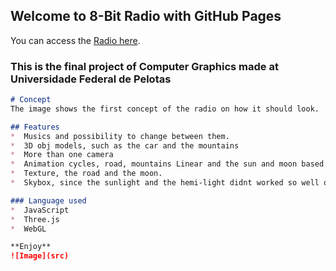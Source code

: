 ## Welcome to 8-Bit Radio with GitHub Pages

You can access the [Radio here](https://xlager.github.io/8-BitRadioJS-Three/8bitRadio/tree.html).

### This is the final project of Computer Graphics made at Universidade Federal de Pelotas

```markdown
# Concept
The image shows the first concept of the radio on how it should look.

## Features
*  Musics and possibility to change between them.
*  3D obj models, such as the car and the mountains
*  More than one camera
*  Animation cycles, road, mountains Linear and the sun and moon based on a Bezier curve
*  Texture, the road and the moon.
*  Skybox, since the sunlight and the hemi-light didnt worked so well on skybox, I've made a plain colored background color that changes      depending on the time of the day.

### Language used
*  JavaScript
*  Three.js
*  WebGL

**Enjoy** 
![Image](src)
